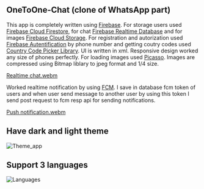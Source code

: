 ## OneToOne-Chat (clone of WhatsApp part)


This app is completely written using [Firebase](https://firebase.google.com/docs/android/setup). For storage users used [Firebase Cloud Firestore](https://firebase.google.com/docs/firestore/quickstart), for chat [Firebase Realtime Database](https://firebase.google.com/docs/database) and for images [Firebase Cloud Storage](https://firebase.google.com/docs/storage/android/start). For registration and autorization used [Firebase Autentification](https://firebase.google.com/docs/auth/android/start) by phone number and getting coutry codes used [Country Code Picker Library](https://github.com/hbb20/CountryCodePickerProject). UI is written in xml. Responsive design worked any size of phones perfectly. For loading images used  [Picasso](https://github.com/square/picasso). Images are compressed using Bitmap liblary to jpeg format and 1/4 size.

[Realtime chat.webm](https://github.com/Erdaulet0341/OneToOne-Chat/assets/98634106/cf9a809e-7c21-454a-b80c-80b065f2ca43)



Worked realtime notification by using [FCM](https://firebase.google.com/docs/cloud-messaging/android/client). I save in database fcm token of users and when user send message to another user by using this token I send post request to fcm resp api for sending notifications.


[Push notification.webm](https://github.com/Erdaulet0341/OneToOne-Chat/assets/98634106/2b2f4d94-c65f-4afb-b9f0-28118eacf70e)

## 
## Have dark and light theme
![Theme_app](https://github.com/Erdaulet0341/OneToOne-Chat/assets/98634106/ec5f6a1d-9f11-48a3-b370-e0a9e3d683de)


## Support 3 languages
![Languages](https://github.com/Erdaulet0341/OneToOne-Chat/assets/98634106/a443c70b-ec6a-446a-8791-0155c84169f3)

